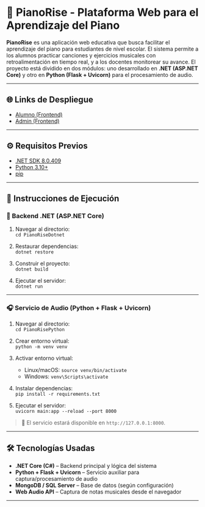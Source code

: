 # 🎹 PianoRise - Plataforma Web para el Aprendizaje del Piano

**PianoRise** es una aplicación web educativa que busca facilitar el aprendizaje del piano para estudiantes de nivel escolar. El sistema permite a los alumnos practicar canciones y ejercicios musicales con retroalimentación en tiempo real, y a los docentes monitorear su avance. El proyecto está dividido en dos módulos: uno desarrollado en **.NET (ASP.NET Core)** y otro en **Python (Flask + Uvicorn)** para el procesamiento de audio.

---

## 🌐 Links de Despliegue

- [Alumno (Frontend)](https://pianorise-alumno.azurewebsites.net/)
- [Admin (Frontend)](https://pianorise.azurewebsites.net/)

---
## ⚙️ Requisitos Previos

- [.NET SDK 8.0.409]([https://dotnet.microsoft.com/download](https://dotnet.microsoft.com/en-us/download/dotnet/8.0))
- [Python 3.10+](https://www.python.org/)
- [pip](https://pip.pypa.io/)

---

## 🚀 Instrucciones de Ejecución

### 🧩 Backend .NET (ASP.NET Core)

1. Navegar al directorio:  
   `cd PianoRiseDotnet`

2. Restaurar dependencias:  
   `dotnet restore`

3. Construir el proyecto:  
   `dotnet build`

4. Ejecutar el servidor:  
   `dotnet run`

---

### 🎧 Servicio de Audio (Python + Flask + Uvicorn)

1. Navegar al directorio:  
   `cd PianoRisePython`

2. Crear entorno virtual:  
   `python -m venv venv`

3. Activar entorno virtual:  
   - Linux/macOS: `source venv/bin/activate`  
   - Windows: `venv\Scripts\activate`

4. Instalar dependencias:  
   `pip install -r requirements.txt`

5. Ejecutar el servidor:  
   `uvicorn main:app --reload --port 8000`

> 🔗 El servicio estará disponible en `http://127.0.0.1:8000`.

---

## 🛠 Tecnologías Usadas

- **.NET Core (C#)** – Backend principal y lógica del sistema
- **Python + Flask + Uvicorn** – Servicio auxiliar para captura/procesamiento de audio
- **MongoDB / SQL Server** – Base de datos (según configuración)
- **Web Audio API** – Captura de notas musicales desde el navegador

---

